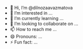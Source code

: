 - 👋 Hi, I’m @dilnozaavazmatova
- 👀 I’m interested in ...
- 🌱 I’m currently learning ...
- 💞️ I’m looking to collaborate on ...
- 📫 How to reach me ...
- 😄 Pronouns: ...
- ⚡ Fun fact: ...

<!---
dilnozaavazmatova/dilnozaavazmatova is a ✨ special ✨ repository because its `README.md` (this file) appears on your GitHub profile.
You can click the Preview link to take a look at your changes.
--->
